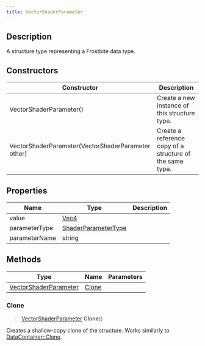 ```yaml
---
title: VectorShaderParameter
---
```

## Description

A structure type representing a Frostbite data type.

## Constructors

| Constructor                                        | Description                                              |
| -------------------------------------------------- | -------------------------------------------------------- |
| VectorShaderParameter()                            | Create a new instance of this structure type.            |
| VectorShaderParameter(VectorShaderParameter other) | Create a reference copy of a structure of the same type. |

## Properties

| Name          | Type                                       | Description |
| ------------- | ------------------------------------------ | ----------- |
| value         | [Vec4](/vext/ref/shared/class/Vec4)          |             |
| parameterType | [ShaderParameterType](ShaderParameterType) |             |
| parameterName | string                                     |             |

## Methods

| Type                                           | Name            | Parameters |
| ---------------------------------------------- | --------------- | ---------- |
| [VectorShaderParameter](VectorShaderParameter) | [Clone](#clone) |            |

### Clone

> [VectorShaderParameter](VectorShaderParameter) **Clone**()

Creates a shallow-copy clone of the structure. Works similarly to [DataContainer::Clone](/vext/ref/shared/class/datacontainer#clone).
